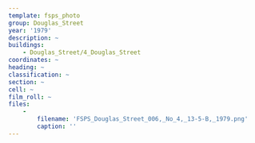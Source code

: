 ```yaml
---
template: fsps_photo
group: Douglas_Street
year: '1979'
description: ~
buildings:
    - Douglas_Street/4_Douglas_Street
coordinates: ~
heading: ~
classification: ~
section: ~
cell: ~
film_roll: ~
files:
    -
        filename: 'FSPS_Douglas_Street_006,_No_4,_13-5-B,_1979.png'
        caption: ''
---
```

